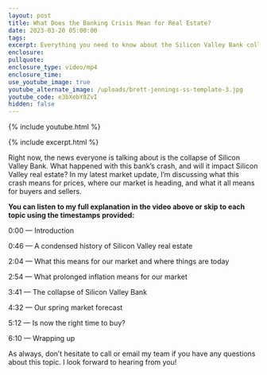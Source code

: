 ```yaml
---
layout: post
title: What Does the Banking Crisis Mean for Real Estate?
date: 2023-03-20 05:00:00
tags:
excerpt: Everything you need to know about the Silicon Valley Bank collapse.
enclosure:
pullquote:
enclosure_type: video/mp4
enclosure_time:
use_youtube_image: true
youtube_alternate_image: /uploads/brett-jennings-ss-template-3.jpg
youtube_code: e3bXebY8ZvI
hidden: false
---
```

{% include youtube.html %}

{% include excerpt.html %}

Right now, the news everyone is talking about is the collapse of Silicon Valley Bank. What happened with this bank’s crash, and will it impact Silicon Valley real estate? In my latest market update, I’m discussing what this crash means for prices, where our market is heading, and what it all means for buyers and sellers.

**You can listen to my full explanation in the video above or skip to each topic using the timestamps provided:**

0:00 — Introduction

0:46 — A condensed history of Silicon Valley real estate

2:04 — What this means for our market and where things are today

2:54 — What prolonged inflation means for our market

3:41 — The collapse of Silicon Valley Bank

4:32 — Our spring market forecast

5:12 — Is now the right time to buy?

6:10 — Wrapping up

As always, don’t hesitate to call or email my team if you have any questions about this topic. I look forward to hearing from you!